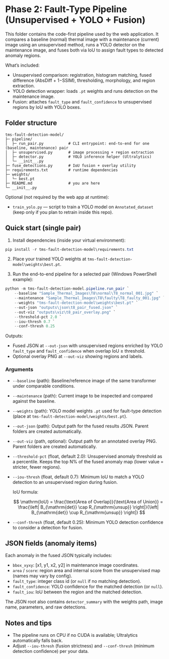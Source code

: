 # Phase 2: Fault-Type Pipeline (Unsupervised + YOLO + Fusion)

This folder contains the code-first pipeline used by the web application. It compares a baseline (normal) thermal image with a maintenance (current) image using an unsupervised method, runs a YOLO detector on the maintenance image, and fuses both via IoU to assign fault types to detected anomaly regions.

What’s included:
- Unsupervised comparison: registration, histogram matching, fused difference (AbsDiff + 1−SSIM), thresholding, morphology, and region extraction.
- YOLO detection wrapper: loads `.pt` weights and runs detection on the maintenance image.
- Fusion: attaches `fault_type` and `fault_confidence` to unsupervised regions by IoU with YOLO boxes.

## Folder structure

```
tms-fault-detection-model/
├─ pipeline/
│  ├─ run_pair.py           # CLI entrypoint: end-to-end for one (baseline, maintenance) pair
│  ├─ unsupervised.py       # image processing + region extraction
│  ├─ detector.py           # YOLO inference helper (Ultralytics)
│  └─ __init__.py
├─ fuse_detections.py       # IoU fusion + overlay utility
├─ requirements.txt         # runtime dependencies
├─ weights/
│  └─ best.pt
├─ README.md                # you are here
└─ __init__.py
```

Optional (not required by the web app at runtime):
- `train_yolo.py` — script to train a YOLO model on `Annotated_dataset` (keep only if you plan to retrain inside this repo).

## Quick start (single pair)

1) Install dependencies (inside your virtual environment):

```powershell
pip install -r tms-fault-detection-model\requirements.txt
```

2) Place your trained YOLO weights at `tms-fault-detection-model\weights\best.pt`.

3) Run the end-to-end pipeline for a selected pair (Windows PowerShell example):

```powershell
python -m tms-fault-detection-model.pipeline.run_pair `
	--baseline "Sample_Thermal_Images\T8\normal\T8_normal_001.jpg" `
	--maintenance "Sample_Thermal_Images\T8\faulty\T8_faulty_001.jpg" `
	--weights "tms-fault-detection-model\weights\best.pt" `
	--out-json "outputs\json\t8_pair_fused.json" `
	--out-viz "outputs\viz\t8_pair_overlay.png" `
	--threshold-pct 2.0 `
	--iou-thresh 0.7 `
	--conf-thresh 0.25
```

Outputs:
- Fused JSON at `--out-json` with unsupervised regions enriched by YOLO `fault_type` and `fault_confidence` when overlap IoU ≥ threshold.
- Optional overlay PNG at `--out-viz` showing regions and labels.

### Arguments
- `--baseline` (path): Baseline/reference image of the same transformer under comparable conditions.
- `--maintenance` (path): Current image to be inspected and compared against the baseline.
- `--weights` (path): YOLO model weights `.pt` used for fault-type detection (place at `tms-fault-detection-model/weights/best.pt`).
- `--out-json` (path): Output path for the fused results JSON. Parent folders are created automatically.
- `--out-viz` (path, optional): Output path for an annotated overlay PNG. Parent folders are created automatically.
- `--threshold-pct` (float, default 2.0): Unsupervised anomaly threshold as a percentile. Keeps the top N% of the fused anomaly map (lower value = stricter, fewer regions).
- `--iou-thresh` (float, default 0.7): Minimum IoU to match a YOLO detection to an unsupervised region during fusion.

  IoU formula:

  $$
  \mathrm{IoU} 
  = \frac{\text{Area of Overlap}}{\text{Area of Union}}
  = \frac{\left| B_{\mathrm{det}} \cap R_{\mathrm{unsup}} \right|}{\left| B_{\mathrm{det}} \cup R_{\mathrm{unsup}} \right|}
  $$

- `--conf-thresh` (float, default 0.25): Minimum YOLO detection confidence to consider a detection for fusion.

## JSON fields (anomaly items)

Each anomaly in the fused JSON typically includes:
- `bbox_xyxy`: [x1, y1, x2, y2] in maintenance image coordinates.
- `area` / `score`: region area and internal score from the unsupervised map (names may vary by config).
- `fault_type`: integer class id (or `null` if no matching detection).
- `fault_confidence`: YOLO confidence for the matched detection (or `null`).
- `fault_iou`: IoU between the region and the matched detection.

The JSON root also contains `detector_summary` with the weights path, image name, parameters, and raw detections.

## Notes and tips
- The pipeline runs on CPU if no CUDA is available; Ultralytics automatically falls back.
- Adjust `--iou-thresh` (fusion strictness) and `--conf-thresh` (minimum detection confidence) per your data.
